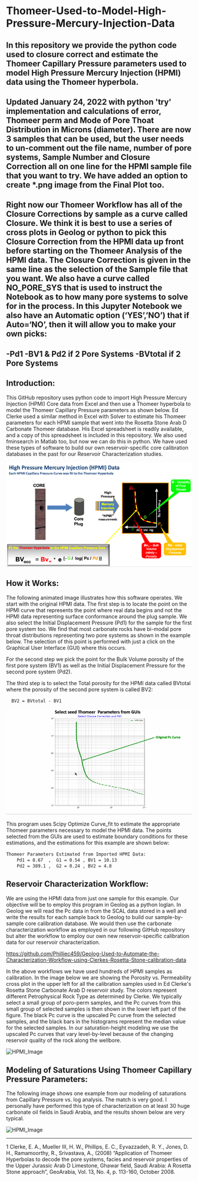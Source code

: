# Thomeer-Used-to-Model-High-Pressure-Mercury-Injection-Data
In this repository we provide the python code used to closure correct and estimate the Thomeer Capillary Pressure parameters used to model High Pressure Mercury Injection (HPMI) data using the Thomeer hyperbola.
---
## Updated January 24, 2022 with python 'try' implementation and calculations of error, Thomeer perm and Mode of Pore Thoat Distribution in Microns (diameter). There are now 3 samples that can be used, but the user needs to un-comment out the file name, number of pore systems, Sample Number and Closure Correction all on one line for the HPMI sample file that you want to try. We have added an option to create *.png image from the Final Plot too. 

## Right now our Thomeer Workflow has all of the Closure Corrections by sample as a curve called Closure. We think it is best to use a series of cross plots in Geolog or python to pick this Closure Correction from the HPMI data up front before starting on the Thomeer Analysis of the HPMI data. The Closure Correction is given in the same line as the selection of the Sample file that you want. We also have a curve called NO_PORE_SYS that is used to instruct the Notebook as to how many pore systems to solve for in the process. In this Jupyter Notebook we also have an Automatic option (‘YES’,’NO’) that if Auto=‘NO’, then it will allow you to make your own picks:
-Pd1
-BV1 & Pd2 if 2 Pore Systems
-BVtotal if 2 Pore Systems
---
## Introduction:
This GitHub repository uses python code to import High Pressure Mercury Injection (HPMI) Core data from Excel and then use a Thomeer hyperbola to model the Thomeer Capillary Pressure parameters as shown below. Ed Clerke used a similar method in Excel with Solver to estimate his Thomeer parameters for each HPMI sample that went into the Rosetta Stone Arab D Carbonate Thomeer database. His Excel spreadsheet is readily available, and a copy of this spreadsheet is included in this repository. We also used fminsearch in Matlab too, but now we can do this in python. We have used these types of software to build our own reservoir-specific core calibration databases in the past for our Reservoir Characterization studies.

![HPMI_Image](HPMI.png)

## How it Works:
The following animated image illustrates how this software operates. We start with the original HPMI data. The first step is to locate the point on the HPMI curve that represents the point where real data begins and not the HPMI data representing surface conformance around the plug sample. We also select the Initial Displacement Pressure (Pd1) for the sample for the first pore system too. We find that most carbonate rocks have bi-modal pore throat distributions representing two pore systems as shown in the example below. The selection of this point is performed with just a click on the Graphical User Interface (GUI) where this occurs. 

For the second step we pick the point for the Bulk Volume porosity of the first pore system (BV1) as well as the Initial Displacement Pressure for the second pore system (Pd2).

The third step is to select the Total porosity for the HPMI data called BVtotal where the porosity of the second pore system is called BV2:

      BV2 = BVtotal - BV1

![HPMI_Image](Thomeer_Parameter_fitting.gif)

This program uses Scipy Optimize Curve_fit to estimate the appropriate Thomeer parameters necessary to model the HPMI data. The points selected from the GUIs are used to estimate boundary conditions for these estimations, and the estimations for this example are shown below:

    Thomeer Parameters Estimated from Imported HPMI Data:
        Pd1 = 8.67  ,  G1 = 0.54 , BV1 = 10.13
        Pd2 = 389.1 ,  G2 = 0.24 , BV2 = 4.8


## Reservoir Characterization Workflow:
We are using the HPMI data from just one sample for this example. Our objective will be to employ this program in Geolog as a python loglan. In Geolog we will read the Pc data in from the SCAL data stored in a well and write the results for each sample back to Geolog to build our sample-by-sample core calibration database. We would then use the carbonate characterization workflow as employed in our following GitHub repository but alter the workflow to employ our own new reservoir-specific calibration data for our reservoir characterization.

https://github.com/Philliec459/Geolog-Used-to-Automate-the-Characterization-Workflow-using-Clerkes-Rosetta-Stone-calibration-data

In the above workflows we have used hundreds of HPMI samples as calibration. In the image below we are showing the Porosity vs. Permeability cross plot in the upper left for all the calibration samples used in Ed Clerke's Rosetta Stone Carbonate Arab D reservoir study. The colors represent different Petrophysical Rock Type as determined by Clerke. We typically select a small group of poro-perm samples, and the Pc curves from this small group of selected samples is then shown in the lower left part of the figure. The black Pc curve is the upscaled Pc curve from the selected samples, and the black bars in the histograms represent the median value for the selected samples. In our saturation-height modeling we use the upscaled Pc curves that vary level-by-level because of the changing reservoir quality of the rock along the wellbore.

![HPMI_Image](Thomeer_Pc_and_Thomeer_Parameters2.gif)

## Modeling of Saturations Using Thomeer Capillary Pressure Parameters: 
The following image shows one example from our modeling of saturations from Capillary Pressure vs. log analysis. The match is very good. I personally have performed this type of characterization on at least 30 huge carbonate oil fields in Saudi Arabia, and the results shown below are very typical.

![HPMI_Image](logsats.gif)

---
1 Clerke, E. A., Mueller III, H. W., Phillips, E. C., Eyvazzadeh, R. Y., Jones, D. H., Ramamoorthy, R., Srivastava, A., (2008) “Application of Thomeer Hyperbolas to decode the pore systems, facies and reservoir properties of the Upper Jurassic Arab D Limestone, Ghawar field, Saudi Arabia: A Rosetta Stone approach”, GeoArabia, Vol. 13, No. 4, p. 113-160, October 2008.
